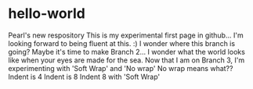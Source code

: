# hello-world
Pearl's new respository
This is my experimental first page in github... I'm looking forward to being fluent at this. :)
I wonder where this branch is going? Maybe it's time to make Branch 2...
I wonder what the world looks like when your eyes are made for the sea.
Now that I am on Branch 3, I'm experimenting with 'Soft Wrap' and 'No wrap'
No wrap means what??
Indent is 4
Indent is 8
Indent 8 with 'Soft Wrap'
